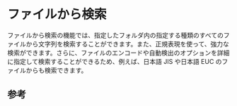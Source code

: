 # ファイルから検索

ファイルから検索の機能では、指定したフォルダ内の指定する種類のすべてのファイルから文字列を検索することができます。また、正規表現を使って、強力な検索ができます。さらに、ファイルのエンコードや自動検出のオプションを詳細に指定して検索することができるため、例えば、日本語 JIS や日本語
EUC のファイルからも検索できます。

## 参考